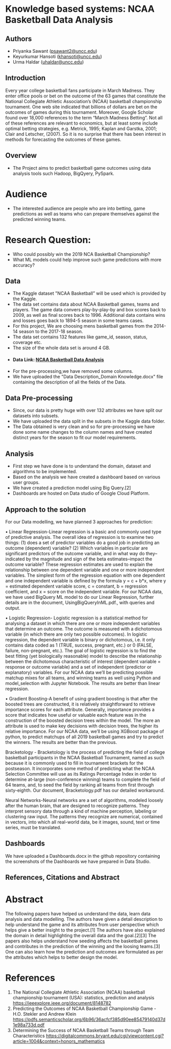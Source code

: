 ﻿# Knowledge based systems: NCAA Basketball Data Analysis

## Authors    

* Priyanka Sawant (psawant2@uncc.edu)     
* Keyurkumar Hansoti (khansoti@uncc.edu)    
* Urma Haldar  (uhaldar@uncc.edu)    

## Introduction
Every year college basketball fans participate in March Madness. They enter office pools or bet on the outcome of the 63 games that constitute the National Collegiate Athletic
Association’s (NCAA) basketball championship tournament. One web site indicated that billions of dollars are bet on the outcomes of games during this tournament. Moreover, Google
Scholar found over 18,000 references to the term “March Madness Betting”. Not all of these references are relevant to economics, but at least some include optimal betting strategies, e.g.
Metrick, 1995; Kaplan and Garstka, 2001; Clair and Letscher, (2007). So it is no surprise that there has been interest in methods for forecasting the outcomes of these games.

## Overview 
* The Project aims to predict basketball game outcomes using data analysis tools such Hadoop, BigQyery, PySpark.  
      
# Audience
* The interested audience are people who are into betting, game predictions as well as teams who can prepare themselves 
  against the predicted winning teams.

# Research Question:
* Who could possibly win the 2019 NCA Basketball Championship?
* What ML models could help improve such game predictions with more accuracy?

## Data 

* The Kaggle dataset "NCAA Basketball” will be used which is provided by the Kaggle.     
* The data set contains data about NCAA Basketball games, teams and players. The game data convers play-by-play-by
  and box scores back to 2009, as well as final scores back to 1996. Additional data contains wins and losses goes back
  to 1894-5 season in some teams cases.
* For this project, We are choosing mens basketball games from the 2014-14 season to the 2017-18 season.
* The data set contains 132 features like game_id, season, status, coverage etc.
* The size of the whole data set is around 4 GB.
*  #### Data Link: [NCAA Basketball Data Analysis](https://www.kaggle.com/ncaa/ncaa-basketball)
* For the pre-processing,we have removed some columns.
* We have uploaded the "Data Description_Domain Knowledge.docx" file containing the description of all the fields of the Data.

## Data Pre-processing

* Since, our data is pretty huge with over 132 attributes we have split our datasets into subsets.
* We have uploaded the data split in the subsets in the Kaggle data folder.
* The Data obtained is very clean and so for pre-processing we have done some name changes to the column names and have created distinct years for the season to fit our model requirements.

## Analysis

* First step we have done is to understand the domain, dataset and algorithms to be implemented.
* Based on the analysis we have created a dashboard based on various user groups.
* We have created a prediction model using Big Query.[2]
* Dashboards are hosted on Data studio of Google Cloud Platform.

## Approach to the solution

For our Data modelling, we have planned 3 approaches for prediction:

• Linear Regression-Linear regression is a basic and commonly used type of predictive analysis.  The overall idea of regression is to examine two things: (1) does a set of predictor variables do a good job in predicting an outcome (dependent) variable?  (2) Which variables in particular are significant predictors of the outcome variable, and in what way do they–indicated by the magnitude and sign of the beta estimates–impact the outcome variable?  These regression estimates are used to explain the relationship between one dependent variable and one or more independent variables.  The simplest form of the regression equation with one dependent and one independent variable is defined by the formula y = c + b*x, where y = estimated dependent variable score, c = constant, b = regression coefficient, and x = score on the independent variable.
For our NCAA data, we have used BigQuery ML model to do our Linear Regression, further details are in the document, UsingBigQueryInML.pdf., with queries and output.

• Logistic Regression- Logistic regression is a statistical method for analysing a dataset in which there are one or more independent variables that determine an outcome. The outcome is measured with a dichotomous variable (in which there are only two possible outcomes).
In logistic regression, the dependent variable is binary or dichotomous, i.e. it only contains data coded as 1 (TRUE, success, pregnant, etc.) or 0 (FALSE, failure, non-pregnant, etc.).
The goal of logistic regression is to find the best fitting (yet biologically reasonable) model to describe the relationship between the dichotomous characteristic of interest (dependent variable = response or outcome variable) and a set of independent (predictor or explanatory) variables. 
For our NCAA data we’ll be predicting possible matchup mixes for all teams, and winning teams as well using Python and model_selection with Jupyter Notebook. The results are better than linear regression.

• Gradient Boosting-A benefit of using gradient boosting is that after the boosted trees are constructed, it is relatively straightforward to retrieve importance scores for each attribute. Generally, importance provides a score that indicates how useful or valuable each feature was in the construction of the boosted decision trees within the model. The more an attribute is used to make key decisions with decision trees, the higher its relative importance.
For our NCAA data, we’ll be using XGBoost package of python, to predict matchups of all 2019 basketball games and try to predict the winners. The results are better than the previous.

Bracketology - Bracketology is the process of predicting the field of college basketball participants in the NCAA Basketball Tournament, named as such because it is commonly used to fill in tournament brackets for the postseason. It incorporates some method of predicting what the NCAA Selection Committee will use as its Ratings Percentage Index in order to determine at-large (non-conference winning) teams to complete the field of 64 teams, and, to seed the field by ranking all teams from first through sixty-eighth. Our document, Bracketology.pdf has our detailed workaround.

Neural Networks-Neural networks are a set of algorithms, modeled loosely after the human brain, that are designed to recognize patterns. They interpret sensory data through a kind of machine perception, labeling or clustering raw input. The patterns they recognize are numerical, contained in vectors, into which all real-world data, be it images, sound, text or time series, must be translated. 

## Dashboards
We have uploaded a Dashboards.docx in the github repository containing the screenshots of the Dashboards we have prepared in Data Studio.

## References, Citations and Abstract

# Abstract

The following papers have helped us understand the data, learn data analysis and data modelling. The authors have given a detail description to help understand the game and its attributes from user perspective which helps give a better insight to the project.[1] The authors have also explained the domain in detail highlighting the overall data and the goal.[2][3] The papers also helps understand how seeding affects the basketball games and contributes in the prediction of the winning and the loosing teams.[3] One can also learn how the prediction and outcomes are formulated as per the attributes which helps to better design the model.


# References

1. The National Collegiate Athletic Association (NCAA) basketball championship tournament (USA): statistics, prediction and analysis 
   https://ieeexplore.ieee.org/document/8148782
2. Predicting the Outcomes of NCAA Basketball Championship Game - H.O. Stekler and Andrew Klein
   https://pdfs.semanticscholar.org/6b96/36acfcf385d90ee85479140d37d1e98a733d.pdf
3. Determining the Success of NCAA Basketball Teams through Team Characteristics 
   https://digitalcommons.bryant.edu/cgi/viewcontent.cgi?article=1004&context=honors_mathematics

